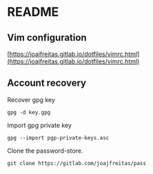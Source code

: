 # README

## Vim configuration

[https://joajfreitas.gitlab.io/dotfiles/vimrc.html](https://joajfreitas.gitlab.io/dotfiles/vimrc.html)

## Account recovery

Recover gpg key

	gpg -d key.gpg

Import gpg private key

	gpg --import pgp-private-keys.asc

Clone the password-store.

	git clone https://gitlab.com/joajfreitas/pass
